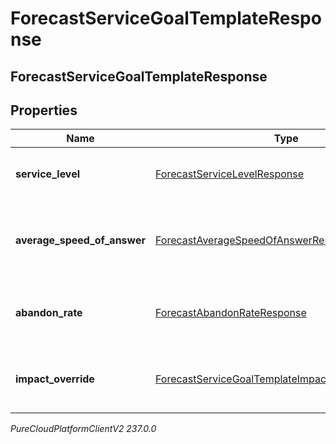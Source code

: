 # ForecastServiceGoalTemplateResponse

## ForecastServiceGoalTemplateResponse

## Properties

|Name | Type | Description | Notes|
|------------ | ------------- | ------------- | -------------|
| **service_level** | [ForecastServiceLevelResponse](ForecastServiceLevelResponse) | The service level goal for this forecast | [optional] |
| **average_speed_of_answer** | [ForecastAverageSpeedOfAnswerResponse](ForecastAverageSpeedOfAnswerResponse) | The average speed of answer goal for this forecast | [optional] |
| **abandon_rate** | [ForecastAbandonRateResponse](ForecastAbandonRateResponse) | The abandon rate goal for this forecast | [optional] |
| **impact_override** | [ForecastServiceGoalTemplateImpactOverrideResponse](ForecastServiceGoalTemplateImpactOverrideResponse) | The service goal impact overrides for this forecast | [optional] |



_PureCloudPlatformClientV2 237.0.0_
